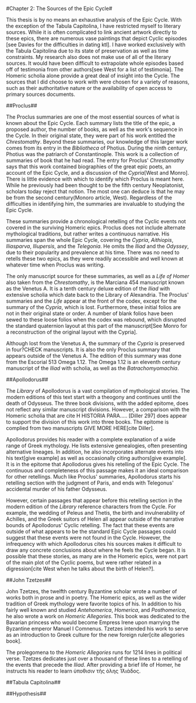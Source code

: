 #Chapter 2: The Sources of the Epic Cycle#

This thesis is by no means an exhaustive analysis of the Epic Cycle. With the exception of the Tabula Capitolina, I have restricted myself to literary sources. While it is often complicated to link ancient artwork directly to these epics, there are numerous vase paintings that depict Cyclic episodes [see Davies for the difficulties in dating ktl]. I have worked exclusively with the Tabula Capitolina due to its state of preservation as well as time constraints. My research also does not make use of all of the literary sources. It would have been difficult to extrapolate whole episodes based off of testimonia from other authors[see West for a list of testimonia]. The Homeric scholia alone provide a great deal of insight into the Cycle. The sources that I did choose to work with were chosen for a variety of reasons, such as their authoritative nature or the availability of open access to primary sources documents. 

##Proclus##

The Proclus summaries are one of the most essential sources of what is known about the Epic Cycle. Each summary lists the title of the epic, a proposed author, the number of books, as well as the work's sequence   in the Cycle. In their original state, they were part of his work entitled the *Chrestomathy*. Beyond these summaries, our knowledge of this larger work comes from its entry in the *Bibliotheca* of Photius. During the ninth century, Photius was the patriarch of Constantinople. This work is a collection of summaries of book that he had read. The entry for Proclus' *Chrestomathy* says that this work contained biographies of the great epic poets, an account of the Epic Cycle, and a discussion of the *Cypria*[West and Monro]. There is little evidence with which to identify which Proclus is meant here. While he previously had been thought to be the fifth century Neoplatonist, scholars today reject that notion. The most one can deduce is that he may be from the second century(Monoro article, West). Regardless of the difficulties in identifying him, the summaries are invaluable to studying the Epic Cycle. 

These summaries provide a chronological retelling of the Cyclic events not covered in the surviving Homeric epics. Proclus does not include alternate mythological traditions, but rather writes a continuous narrative.  His summaries span the whole Epic Cycle, covering the *Cypria*, *Aithiopis*, *Iliasparva*, *Iliupersis*, and the *Telegonia*. He omits the *Iliad* and the *Odyssey*, due to their popularity and prevalence at his time. There was no need to retells these two epics, as they were readily accessible and well known at whatever time when Proclus was writing. 

The only manuscript source for these summaries, as well as a *Life of Homer* also taken from the *Chrestomathy*, is the Marciana 454 manuscript known as the Venetus A. It is a tenth century deluxe edition of the *Iliad* with extensive scholia which date back to the Library of Alexandria. The Proclus' summaries and the *Life* appear at the front of the codex, except for the summary of the *Cypria*, which is lost. Furthermore, these initial folios are not in their original state or order. A number of blank folios have been sewed to these loose folios when the codex was rebound, which disrupted the standard quaternion layout at this part of the manuscript[See Monro for a reconstruction of the original layout with the Cypria]. 

Although lost from the Venetus A, the summary of the *Cypria* is preserved in four?CHECK manuscripts. It is also the only Proclus summary that appears outside of the Venetus A. The edition of this summary was done from the Escorial 513 Omega 1.12. The Omega 1.12 is an eleventh century manuscript of the *Iliad* with scholia, as well as the *Batrachomyomachia*.  

##Apollodorus##

The *Library* of Apollodorus is a vast compilation of mythological stories. The modern editions of this text start with a theogony and continues until the death of Odysseus. The three book divisions, with the added epitome, does not reflect any similar manuscript divisions. However, a comparison with the Homeric scholia that are cite H HISTORIA PARA..... [Diller 297] does appear to support the division of this work into three books. The epitome is complied from two manuscripts GIVE MORE HERE[cite Diller]. 

Apollodorus provides his reader with a complete explanation of a wide range of Greek mythology. He lists extensive genealogies, often presenting alternative lineages. In addition, he also incorporates alternate events into his text[give example] as well as occasionally citing authors[give example]. It is in the epitome that Apollodorus gives his retelling of the Epic Cycle. The continuous and completeness of this passage makes it an ideal comparison for other retellings. Much like Proclus' summaries, Apollodorus starts his retelling section with the judgment of Paris, and ends with Telegonus' accidental murder of his father Odysseus. 

However, certain passages that appear before this retelling section in the modern edition of the *Library* reference characters from the Cycle. For example, the wedding of Peleus and Thetis, the birth and invulnerability of Achilles, and the Greek suitors of Helen all appear outside of the narrative bounds of Apollodorus' Cyclic retelling. The fact that these events are outside of what appears to be the standard Epic Cycle passages could suggest that these events were not found in the Cycle. However, the infrequency with which Apollodorus cites his sources makes it difficult to draw any concrete conclusions about where he feels the Cycle began. It is possible that these stories, as many are in the Homeric epics, were not part of the main plot of the Cyclic poems, but were rather related in a digression[cite West when he talks about the birth of Helen?]. 

##John Tzetzes##

John Tzetzes, the twelfth century Byzantine scholar wrote a number of works both in prose and in poetry. The Homeric epics, as well as the wider tradition of Greek mythology were favorite topics of his. In addition to his fairly well known and studied *Antehomerica*, *Homerica*, and *Posthomerica*, he also wrote a work on *Homeric Allegories*. This book was dedicated to the Bavarian princess who would become Empress Irene upon marrying the Byzantine emperor Manuel I Comnenus. Tzetzes intended his work to serve as an introduction to Greek culture for the new foreign ruler[cite allegories book]. 

The prolegomena to the *Homeric Allegories* runs for 1214 lines in political verse. Tzetzes dedicates just over a thousand of these lines to a retelling of the events that precede the *Iliad*. After providing a brief life of Homer, he instructs his reader to learn ὑποθισιν τῆς ὀλης Ἰ̈λιάδος. 

##Tabula Capitolina##

##Hypothesis##
